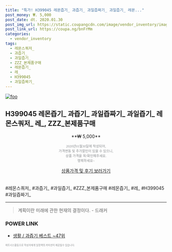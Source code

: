 ```yaml
--- 
title: "특가! H399045 레몬즙기_ 과즙기_ 과일즙짜기_ 과일즙기_ 레몬..." 
post_money: ₩. 5,000 
post_date: dt. 2020.01.30 
post_img_url: https://static.coupangcdn.com/image/vendor_inventory/images/2017/11/24/11/1/bf6fc9a2-e20a-41f5-a673-92c72ec71c38.jpg 
post_link_url: https://coupa.ng/bnFrMm 
categories: 
  - vendor_inventory 
tags: 
  - 레몬스쿼저_ 
  - 과즙기_ 
  - 과일즙기_ 
  - ZZZ_본제품구매 
  - 레몬즙기_ 
  - 레_ 
  - H399045 
  - 과일즙짜기_ 
--- 
```

[![foo](https://static.coupangcdn.com/image/vendor_inventory/images/2017/11/24/11/1/bf6fc9a2-e20a-41f5-a673-92c72ec71c38.jpg)](https://coupa.ng/bnFrMm) 

## H399045 레몬즙기_ 과즙기_ 과일즙짜기_ 과일즙기_ 레몬스쿼저_ 레_, ZZZ_본제품구매 
<p style="text-align: center;">**₩ 5,000**</p> 
<p style="text-align: center;"><span style="color: #898c8f; font-family: Georgia,Times,serif; font-size: 0.75em;">2020년01월30일에 작성되어, <br>가격변동 및 추가할인이 있을 수 있으니,<br> 상품 가격을 꼭!확인해주세요.<br>행복하세요~</span> 
</p>	 
<div markdown="0" style="text-align: center;"><a href="https://coupa.ng/bnFrMm" class="btn btn--success">상품가격 및 후기 보러가기</a></div> 
<br><br> 
  #레몬스쿼저_ #과즙기_ #과일즙기_ #ZZZ_본제품구매 #레몬즙기_ #레_ #H399045 #과일즙짜기_ 
<hr> 

> 계획이란 미래에 관한 현재의 결정이다. - 드래커 


### POWER LINK

* <a href="https://blog.naver.com/santokki14/221790647103" target="_blank">생활 / 과즙기 베스트 ~47위</a>

<span style="color: #898c8f; font-family: Georgia,Times,serif; font-size: 0.55em;">파트너스활동으로 작성자에게 일정액의 커미션이 제공될수 있습니다.</span> 
